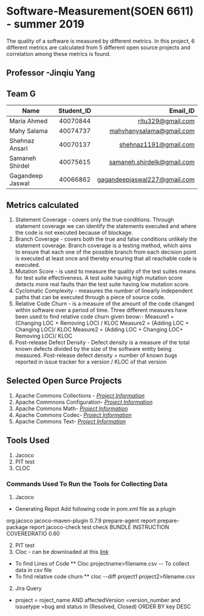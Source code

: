 # Software-Measurement(SOEN 6611) - summer 2019
The quality of a software is measured by different metrics. In this project, 6 different metrics are calculated from 5 different open source projects and correlation among these metrics is found. 
## Professor -Jinqiu Yang
## Team G 
| Name       | Student_ID           | Email_ID  |
| ------------- |:-------------:| -----:|
| Maria Ahmed    | 40070844  |ritu329@gmail.com |
| Mahy Salama    |  40074737      |   mahyhanysalama@gmail.com |
|Shehnaz Ansari  | 40070137     |   shehnaz1191@gmail.com |
|Samaneh Shirdel | 40075615      |   samaneh.shirdelk@gmail.com |
|Gagandeep Jaswal| 40066862      |   gagandeepjaswal227@gmail.com |
## Metrics calculated
1. Statement Coverage - covers only the true conditions. Through statement coverage we can identify the statements executed and where the code is not executed because of blockage. 
2. Branch Coverage - covers both the true and false conditions unlikely the statement coverage. Branch coverage is a testing method, which aims to ensure that each one of the possible branch from each decision point is executed at least once and thereby ensuring that all reachable code is executed. 
3. Mutation Score - is used to measure the quality of the test suites means for test suite effectiveness. A test suite having high mutation score detects more real faults than the test suite having low mutation score.
4. Cyclomatic Complexity - measures the number of linearly independent paths that can be executed through a piece of source code. 
5. Relative Code Churn - is a measure of the amount of the code changed within software over a period of time. Three different measures have been used to find relative code churn given beow:-
Measure1 = (Changing LOC + Removing LOC) / KLOC 
Measure2 = (Adding LOC + Changing LOC)/ KLOC 
Measure2 = (Adding LOC + Changing LOC+ Removing LOC)/ KLOC
6. Post-release Defect Density - Defect density is a measure of the total known defects divided by the size of the
software entity being measured.
Post-release defect density = number of known bugs reported in issue tracker for a version / KLOC of that version 
## Selected Open Surce Projects
1. Apache Commons Collections - _[Project Information](https://commons.apache.org/proper/commons-collections/)_
2. Apache Commnons Configuration- _[Project Information](https://commons.apache.org/proper/commons-configuration/)_
3. Apache Commons Math- _[Project Information](https://commons.apache.org/proper/commons-math/)_
4. Apache Commons Codec- _[Project Information](https://commons.apache.org/proper/commons-codec/)_
5. Apache Commons Text- _[Project Information](https://commons.apache.org/proper/commons-text/)_
## Tools Used
1. Jacoco 
2. PIT test 
3. CLOC

### Commands Used To Run the Tools for Collecting Data
1. Jacoco
* Generating Repot
Add following code in pom.xml file as a plugin
 <plugin>
            <groupId>org.jacoco</groupId>
            <artifactId>jacoco-maven-plugin</artifactId>
            <version>0.7.9</version>
            <executions>
              <execution>
                <goals>
                  <goal>prepare-agent</goal>
                </goals>
              </execution>
              <execution>
                <id>report</id>
                <phase>prepare-package</phase>
                <goals>
                  <goal>report</goal>
                </goals>
              </execution>
              <execution>
                <id>jacoco-check</id>
                <phase>test</phase>
                <goals>
                  <goal>check</goal>
                </goals>
                <configuration>
                  <rules>
                    <rule implementation="org.jacoco.maven.RuleConfiguration">
                      <element>BUNDLE</element>
                      <limits>
                        <limit implementation="org.jacoco.report.check.Limit">
                          <counter>INSTRUCTION</counter>
                          <value>COVEREDRATIO</value>
                          <minimum>0.60</minimum>
                        </limit>
                      </limits>
                    </rule>
                  </rules>
                </configuration>
              </execution>
            </executions>
   </plugin>


2. PIT test
3. Cloc - can be downloaded at this  _[link](https://commons.apache.org/proper/commons-collections/)_
* To find Lines of Code
** Cloc projectname>filename.csv -- To collect data in csv file
* To find relative code churn 
** cloc --diff project1 project2>filename.csv
2. Jira Query
* project = roject_name AND affectedVersion =version_number and issuetype =bug and  status in (Resolved, Closed) ORDER BY key DESC

